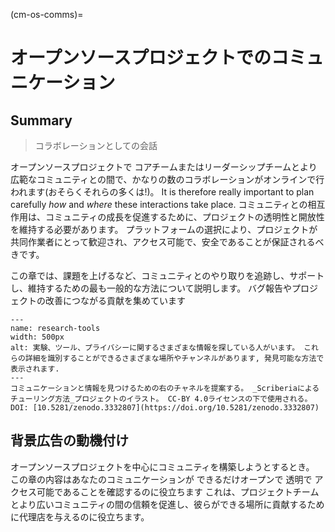 (cm-os-comms)=
# オープンソースプロジェクトでのコミュニケーション

## Summary

> コラボレーションとしての会話

オープンソースプロジェクトで コアチームまたはリーダーシップチームとより広範なコミュニティとの間で、かなりの数のコラボレーションがオンラインで行われます(おそらくそれらの多くは!)。 It is therefore really important to plan carefully _how_ and _where_ these interactions take place. コミュニティとの相互作用は、コミュニティの成長を促進するために、プロジェクトの透明性と開放性を維持する必要があります。 プラットフォームの選択により、プロジェクトが共同作業者にとって歓迎され、アクセス可能で、安全であることが保証されるべきです。

この章では、課題を上げるなど、コミュニティとのやり取りを追跡し、サポートし、維持するための最も一般的な方法について説明します。 バグ報告やプロジェクトの改善につながる貢献を集めています

```{figure} ../figures/research-tools.jpg
---
name: research-tools
width: 500px
alt: 実験、ツール、プライバシーに関するさまざまな情報を探している人がいます。 これらの詳細を識別することができるさまざまな場所やチャンネルがあります, 発見可能な方法で表示されます.
---
コミュニケーションと情報を見つけるための右のチャネルを提案する。 _Scriberiaによるチューリング方法_プロジェクトのイラスト。 CC-BY 4.0ライセンスの下で使用される。 DOI: [10.5281/zenodo.3332807](https://doi.org/10.5281/zenodo.3332807)
```

## 背景広告の動機付け

オープンソースプロジェクトを中心にコミュニティを構築しようとするとき。 この章の内容はあなたのコミュニケーションが できるだけオープンで 透明で アクセス可能であることを確認するのに役立ちます これは、プロジェクトチームとより広いコミュニティの間の信頼を促進し、彼らができる場所に貢献するために代理店を与えるのに役立ちます。
